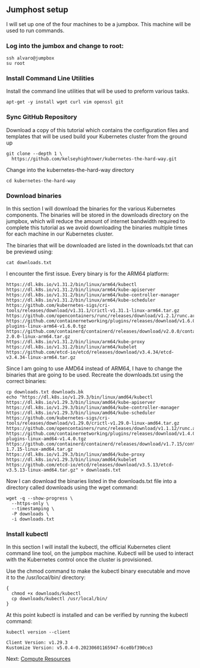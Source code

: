 ## Jumphost setup

I will set up one of the four machines to be a jumpbox. This machine will be used to run commands. 

### Log into the jumbox and change to root:
```
ssh alvaro@jumpbox
su root
```

### Install Command Line Utilities

Install the command line utilities that will be used to preform various tasks.

```
apt-get -y install wget curl vim openssl git
```

### Sync GitHub Repository

Download a copy of this tutorial which contains the configuration files and templates that will be used build your Kubernetes cluster from the ground up
```
git clone --depth 1 \
  https://github.com/kelseyhightower/kubernetes-the-hard-way.git
```
Change into the kubernetes-the-hard-way directory

```cd kubernetes-the-hard-way```

### Download binaries

In this section I will download the binaries for the various Kubernetes components. The binaries will be stored in the downloads directory on the jumpbox, which will reduce the amount of internet bandwidth required to complete this tutorial as we avoid downloading the binaries multiple times for each machine in our Kubernetes cluster.

The binaries that will be downloaded are listed in the downloads.txt that can be previewd using:

```cat downloads.txt```

I encounter the first issue. Every binary is for the ARM64 platform:

```
https://dl.k8s.io/v1.31.2/bin/linux/arm64/kubectl
https://dl.k8s.io/v1.31.2/bin/linux/arm64/kube-apiserver
https://dl.k8s.io/v1.31.2/bin/linux/arm64/kube-controller-manager
https://dl.k8s.io/v1.31.2/bin/linux/arm64/kube-scheduler
https://github.com/kubernetes-sigs/cri-tools/releases/download/v1.31.1/crictl-v1.31.1-linux-arm64.tar.gz
https://github.com/opencontainers/runc/releases/download/v1.2.1/runc.arm64
https://github.com/containernetworking/plugins/releases/download/v1.6.0/cni-plugins-linux-arm64-v1.6.0.tgz
https://github.com/containerd/containerd/releases/download/v2.0.0/containerd-2.0.0-linux-arm64.tar.gz
https://dl.k8s.io/v1.31.2/bin/linux/arm64/kube-proxy
https://dl.k8s.io/v1.31.2/bin/linux/arm64/kubelet
https://github.com/etcd-io/etcd/releases/download/v3.4.34/etcd-v3.4.34-linux-arm64.tar.gz
```

Since I am going to use AMD64 instead of ARM64, I have to change the binaries that are going to be used. Recreate the downloads.txt using the correct binaries:

```
cp downloads.txt downloads.bk
echo "https://dl.k8s.io/v1.29.3/bin/linux/amd64/kubectl
https://dl.k8s.io/v1.29.3/bin/linux/amd64/kube-apiserver
https://dl.k8s.io/v1.29.3/bin/linux/amd64/kube-controller-manager 
https://dl.k8s.io/v1.29.3/bin/linux/amd64/kube-scheduler
https://github.com/kubernetes-sigs/cri-tools/releases/download/v1.29.0/crictl-v1.29.0-linux-amd64.tar.gz
https://github.com/opencontainers/runc/releases/download/v1.1.12/runc.amd64
https://github.com/containernetworking/plugins/releases/download/v1.4.0/cni-plugins-linux-amd64-v1.4.0.tgz
https://github.com/containerd/containerd/releases/download/v1.7.15/containerd-1.7.15-linux-amd64.tar.gz
https://dl.k8s.io/v1.29.3/bin/linux/amd64/kube-proxy
https://dl.k8s.io/v1.29.3/bin/linux/amd64/kubelet
https://github.com/etcd-io/etcd/releases/download/v3.5.13/etcd-v3.5.13-linux-amd64.tar.gz" > downloads.txt
```

Now I can download the binaries listed in the downloads.txt file into a directory called downloads using the wget command:

```
wget -q --show-progress \
  --https-only \
  --timestamping \
  -P downloads \
  -i downloads.txt
```

### Install kubectl

In this section I will install the kubectl, the official Kubernetes client command line tool, on the jumpbox machine. Kubectl will be used to interact with the Kubernetes control once the cluster is provisioned.

Use the chmod command to make the kubectl binary executable and move it to the /usr/local/bin/ directory:

```
{
  chmod +x downloads/kubectl
  cp downloads/kubectl /usr/local/bin/
}
```

At this point kubectl is installed and can be verified by running the kubectl command:

```
kubectl version --client
```
```
Client Version: v1.29.3
Kustomize Version: v5.0.4-0.20230601165947-6ce0bf390ce3
```

Next: [Compute Resources](https://github.com/AlvaroNieto/kubernetes-deploy/blob/main/docs/03-compute-resources.md)